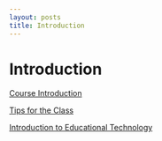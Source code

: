 ```yaml
---
layout: posts
title: Introduction
---
```

# Introduction

[Course Introduction](./Introduction_CourseIntro.md)

[Tips for the Class](./Introduction_Tips.md)

[Introduction to Educational Technology](./Introduction_IntroEdTech.md)

